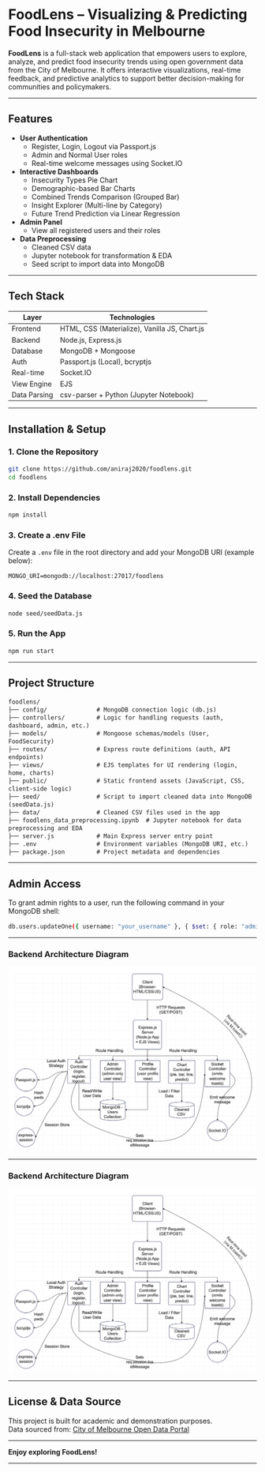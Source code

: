 # FoodLens – Visualizing & Predicting Food Insecurity in Melbourne

**FoodLens** is a full-stack web application that empowers users to explore, analyze, and predict food insecurity trends using open government data from the City of Melbourne. It offers interactive visualizations, real-time feedback, and predictive analytics to support better decision-making for communities and policymakers.

---

## Features

- **User Authentication**
  - Register, Login, Logout via Passport.js
  - Admin and Normal User roles
  - Real-time welcome messages using Socket.IO
- **Interactive Dashboards**
  - Insecurity Types Pie Chart
  - Demographic-based Bar Charts
  - Combined Trends Comparison (Grouped Bar)
  - Insight Explorer (Multi-line by Category)
  - Future Trend Prediction via Linear Regression
- **Admin Panel**
  - View all registered users and their roles
- **Data Preprocessing**
  - Cleaned CSV data
  - Jupyter notebook for transformation & EDA
  - Seed script to import data into MongoDB

---

## Tech Stack

| Layer        | Technologies                                  |
|--------------|-----------------------------------------------|
| Frontend     | HTML, CSS (Materialize), Vanilla JS, Chart.js |
| Backend      | Node.js, Express.js                           |
| Database     | MongoDB + Mongoose                            |
| Auth         | Passport.js (Local), bcryptjs                 |
| Real-time    | Socket.IO                                     |
| View Engine  | EJS                                           |
| Data Parsing | csv-parser + Python (Jupyter Notebook)        |

---

## Installation & Setup

### 1. Clone the Repository

```bash
git clone https://github.com/aniraj2020/foodlens.git
cd foodlens
```

### 2. Install Dependencies

```bash
npm install
```

### 3. Create a .env File

Create a `.env` file in the root directory and add your MongoDB URI (example below):

```
MONGO_URI=mongodb://localhost:27017/foodlens
```

### 4. Seed the Database

```bash
node seed/seedData.js
```

### 5. Run the App

```bash
npm run start
```

---

## Project Structure

```
foodlens/
├── config/              # MongoDB connection logic (db.js)
├── controllers/         # Logic for handling requests (auth, dashboard, admin, etc.)
├── models/              # Mongoose schemas/models (User, FoodSecurity)
├── routes/              # Express route definitions (auth, API endpoints)
├── views/               # EJS templates for UI rendering (login, home, charts)
├── public/              # Static frontend assets (JavaScript, CSS, client-side logic)
├── seed/                # Script to import cleaned data into MongoDB (seedData.js)
├── data/                # Cleaned CSV files used in the app
├── foodlens_data_preprocessing.ipynb  # Jupyter notebook for data preprocessing and EDA
├── server.js            # Main Express server entry point
├── .env                 # Environment variables (MongoDB URI, etc.)
├── package.json         # Project metadata and dependencies
```

---

## Admin Access

To grant admin rights to a user, run the following command in your MongoDB shell:

```bash
db.users.updateOne({ username: "your_username" }, { $set: { role: "admin" } })
```

---
###  Backend Architecture Diagram

![FoodLens Backend Architecture](./assets/flowChart.png)

---

###  Backend Architecture Diagram

![FoodLens Backend Architecture](./assets/flowChart.png)

---

## License & Data Source

This project is built for academic and demonstration purposes.  
Data sourced from: [City of Melbourne Open Data Portal](https://data.melbourne.vic.gov.au/)

---

**Enjoy exploring FoodLens!**

---
